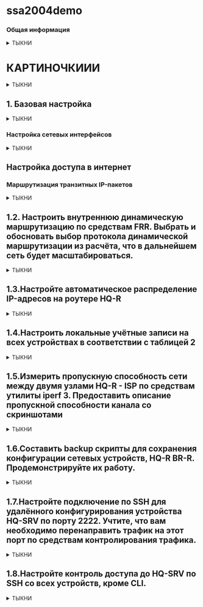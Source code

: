 # ssa2004demo

### Общая информация

<details>
<summary>ТЫКНИ</summary>

ДЕМО ЭКЗАМЕН, ПРИМЕР ВЫПОЛНЕНИЯ

Оценочные материалы демонстрационного экзамена 2024 года 09.02.06 «Сетевое и системное администрирование»

    https://bom.firpo.ru/

КОД 09.02.06-1-2024 Том 1

    https://bom.firpo.ru/file/9791/%D0%9A%D0%9E%D0%94%2009.02.06-1-2024%20%D0%A2%D0%BE%D0%BC%201.pdf

[Задание Модуль 1](http://wiki.prcit.ru/Demo-2024/%D0%9C%D0%BE%D0%B4%D1%83%D0%BB%D1%8C-1)

В данном варианте решения предполагается использовать RedOS 7.3.4 Сервер минимальный и RedOS 7.3.4 Рабочая станция

    https://files.red-soft.ru/redos/7.3/x86_64/iso/redos-MUROM-7.3.4-20231220.0-Everything-x86_64-DVD1.iso
калькулятор ipv4

    https://ipmeter.ru/
калькулятор ipv6

    https://www.coderstool.com/ipv6-subnet-calculator
drawio

    https://app.diagrams.net/
    
)

</details>

# КАРТИНОЧКИИИ

<details>
<summary>ТЫКНИ</summary>

![topology](https://github.com/beglaz/ssa2004demo/assets/89695370/5447aa7-573-4f55-b19-bf314e30f1ec)

![tab_1](https://github.com/beglaz/ssa2004demo/assets/89695370/a48d854b-784-4f67-8318-ce1c1a6ead)

![ip_adr_tabl()](https://github.com/beglaz/ssa2004demo/assets/89695370/91c000bb-9a96-4017-8ee9-86e59870074c)

![l3_topologiya_()](https://github.com/beglaz/ssa2004demo/assets/89695370/3ae1161-db7c-467-8191-98a60cd43ef)

</details>

## 1. Базовая настройка

<details>
<summary>ТЫКНИ</summary>
    
![topology](https://github.com/beglaz/ssa004demo/assets/89695370/5447aa7-573-4f55-b19-bf314e30f1ec)

1. Выполните базовую настройку всех устройств:
a. Присвоить имена в соответствии с топологией
b. Рассчитать IP-адресацию IPv4 и IPv6. Необходимо заполнить таблицу №1, чтобы эксперты могли проверить ваше рабочее место.
c. Пул адресов для сети офиса BRANCH - не более 16
d. Пул адресов для сети офиса HQ - не более 64

![tab_1](https://github.com/beglaz/ssa004demo/assets/89695370/a48d854b-784-4f67-8318-ce1c1a6ead)


![ip_adr_tabl()](https://github.com/beglaz/ssa004demo/assets/89695370/91c000bb-9a96-4017-8ee9-86e59870074c)


а. Присвоить имена в соответствии с топологией
Имена устройств (hostname) – прописывать строчными символами (маленькими буквами)

    [root@localhost ~]# hostnamectl set-hostname <NAME>
    [root@localhost ~]# exec bash

NAME - имя устройства

exec bash — перезапуск оболочки bash для отображения нового хостнейма

Для устройств BR-SRV и CLI желательно сразу установить полное доменное имя. Потребуется для ввода этих машин в домен во второй части задания.

> Например:
> - ISP: isp
> - CLI: cli.hq.work
> - HQ-R: hq-r.hq.work
> - HQ-SRV: hq-srv.hq.work
> - BR-R: br-r.branch.work
> - BR-SRV: br-srv.branch.work

Пример:

![1-1](https://github.com/beglaz/ssa004demo/assets/89695370/cb447ca-e79-496b-8643-97fe1d349fe8)


b. Рассчитать IP-адресацию IPv4 и IPv6. Необходимо заполнить таблицу №1, чтобы эксперты могли проверить ваше рабочее место.

c. Пул адресов для сети офиса BRANCH - не более 16


> [!WARNING]
> 
> - Для пула адресов IPv4 не более 16 - маска подсети /28
> - Для пула адресов IPv6 не более 16 - длина префикса /124



d. Пул адресов для сети офиса HQ - не более 64


> [!WARNING]
> 
>  - Для пула адресов IPv4 не более 64 - маска подсети /26
>  - Для пула адресов IPv6 не более 64 - длина префикса /122

</details>

### Настройка сетевых интерфейсов

<details>
<summary>ТЫКНИ</summary>

**ISP**
Определяемся имена интерфейсов и какой интерфейс в какую сторону смотрит

Выводим информацию о сетевых интерфейсах:

    # ip -c a

![1-2](https://github.com/be2glaz/ssa2004demo/assets/89695370/cf26d254-96d5-495e-9c99-ebf201d9a5c4)

Открываем настройки виртуальной машины

Выбираем необходимую виртуальную машину
Выбираем Оборудование
Смотрим MAC-адрес сетевых интерфейсов, и запоминаем их (лучше записать на черновик)

![1-3](https://github.com/be2glaz/ssa2004demo/assets/89695370/a52f6ddf-f930-466e-87cd-d0426988931a)

С помощью утилиты ```nmtui``` задаем IP адреса сетевым интерфейсам

**Результаты настройки сетевых интерфейсов**

**ISP**

В данном примере получаем:

- ens18 – WAN интерфейс (в Интернет);
- ens19 - интерфейс в сторону офиса HQ;
- ens20 - интерфейс в сторону CLI;
- ens21 - интерфейс в сторону офиса Branch;

![1-4](https://github.com/be2glaz/ssa2004demo/assets/89695370/21e62765-542e-40b0-88b5-ddd9f1971ed0)

**HQ-R**

В данном примере для HQ-R:

- ens18 - интерфейс в сторону ISP;
- ens19 - интерфейс в строну офиса HQ;
- ens20 - интерфейс в сторону CLI (временное подключение) ;

![1-5](https://github.com/be2glaz/ssa2004demo/assets/89695370/128d0d00-366b-4d76-ba91-df4899399c8e)


**HQ-SRV**
Получает IP адрес по DHCP от HQ-R. Настройка описана ниже.

В данном примере для HQ-SRV:

- ens18 - интерфейс в строну офиса HQ;

> Режим КОНФИГУРАЦИЯ IPv4 <Автоматически>
> 
> Изменяем режим КОНФИГУРАЦИЯ IPv6 с <Автоматически> на <Автоматически (только DHCP)>


**BR-R**

В данном примере для HQ-R:

- ens18 - интерфейс в сторону ISP;
- ens19 - интерфейс в строну офиса Branch;

![1-6](https://github.com/be2glaz/ssa2004demo/assets/89695370/9a0c8268-41be-4698-9981-5a78c95dec27)


**BR-SRV**

BR-SRV - 1 интерфейс в сторону BR-R

![1-7](https://github.com/be2glaz/ssa2004demo/assets/89695370/9ede3139-bc65-4611-b36f-9f2cd51a1039)


**CLI**

Настройка интерфейса CLI_ISP

![1-8](https://github.com/be2glaz/ssa2004demo/assets/89695370/ec1ce4b0-79a8-407f-9511-c033ea9e6ef4)

![1-9](https://github.com/be2glaz/ssa2004demo/assets/89695370/23717674-91a4-4d38-8e5f-fe7bfa1324af)

Настройка интерфейса HQ-R_CLI (временное соединение)

Настраивается аналогично CLI_ISP

![1-10](https://github.com/be2glaz/ssa2004demo/assets/89695370/55685e14-7bf5-4134-958f-1d17cda77e41)

</details>

## Настройка доступа в интернет

### Маршрутизация транзитных IP-пакетов

<details>
<summary>ТЫКНИ</summary>

> На устройствах ISP, HQ-R, BR-R необходимо включить пересылку пакетов между интерфейсами - forwarding

Чтобы включить пересылку пакетов между интерфейсами, необходимо отредактировать файл sysctl.conf

    # nano /etc/sysctl.conf
В данном файле прописываем следующие строки:

    net.ipv4.ip_forward=1
    net.ipv6.conf.all.forwarding=1

После необходимо применить внесенные изменения:

    # sysctl -p

> Необходимо предоставить доступ в сеть Интернет для всех устройств предложенных в демо-экзамене для установки необходимых пакетов. Для этого необходимо настроить Nftables на устройствах ISP, HQ-R и BR-R

> Nftables - подсистема ядра Linux, обеспечивающая фильтрацию и классификацию сетевых пакетов/датаграмм/кадров.


#### Настройка nftables на ISP

> Данная настройка позволит получить доступ к сети Интернет с HQ-R и BR-R

Установка nftables

Перед установкой необходимо убедиться что имеется доступ в интернет с ВМ ISP

    ping -c4 ya.ru
Если ping проходит успешно то устанавливаем nftables

    # dnf install -y nftables

#### Настройка nftables
По умолчанию создаются несколько примеров файлов для работы с nftables в директории /etc/ nftables/.

Настройка с использованием собственного файла настроек

Можно не использовать ни один из файлов примеров, а написать свой.

Создаем и открываем файл

    # nano /etc/nftables/isp.nft
Прописываем следующие строки

    table inet my_nat {
            chain my_masquerade {
            type nat hook postrouting priority srcnat;
            oifname "ens18" masquerade
            }
    }
где ```ens18``` - публичный интерфейс ISP (смотрящий в Интернет)

Затем необходимо включить использование данного файла в ```sysconfig``` , по умолчанию ```nftables``` не читает ни один из конфигурационных файлов в ```/etc/nftables```

    # nano /etc/sysconfig/nftables.conf
Ниже строки начинающейся на ```include```, прописываем строку

    include "/etc/nftables/isp.nft"
Запуск и добавление в автозагрузку сервиса ```nftables```

    # systemctl enable --now nftables
> При успешной и правильной настройке машины ```HQ-R``` и ```BR-R``` получат выход в Интернет

> На устройствах ```HQ-R``` и ```BR-R``` необходимо произвести настройку ```Nftables``` аналогичным способом для доступа HQ-SRV и BR-SRV к сети Интернет

### Настройка nftables на HQ-R
Установка nftables

    # dnf install -y nftables
Создаем и открываем фалй

    # nano /etc/nftables/hq-r.nft
Прописываем следующие строки

    table inet my_nat {
            chain my_masquerade {
            type nat hook postrouting priority srcnat;
            oifname "ens18" masquerade
            }
    }
Включаем использование данного файла в ```sysconfig```

    # nano /etc/sysconfig/nftables.conf
Ниже строки начинающейся на ```include```, прописываем строку

    include "/etc/nftables/hq-r.nft"
Запуск и добавление в автозагрузку сервиса ```nftables```

    # systemctl enable --now nftables

### Настройка nftables на BR-R
Установка nftables

    # dnf install -y nftables
Создаем и открываем файл

    # nano /etc/nftables/br-r.nft
Прописываем следующие строки

    table inet my_nat {
            chain my_masquerade {
            type nat hook postrouting priority srcnat;
            oifname "ens18" masquerade
            }
    }
Включаем использование данного файла в ```sysconfig```

    # nano /etc/sysconfig/nftables.conf
Ниже строки начинающейся на ```include```, прописываем строку

    include "/etc/nftables/br-r.nft"
Запуск и добавление в автозагрузку сервиса ```nftables```

    # systemctl enable --now nftables



</details>

## 1.2. Настроить внутреннюю динамическую маршрутизацию по средствам FRR. Выбрать и обосновать выбор протокола динамической маршрутизации из расчёта, что в дальнейшем сеть будет масштабироваться.

<details>
<summary>ТЫКНИ</summary>

##### a. Составьте топологию сети L3.
### Решение

> Маршрутизация внешних сетей по заданию не описана, следовательно, на HQ-R и BR-R достаточно настроить статическую маршрутизацию.
> 
> При настройке IP-адресации в качестве шлюза задать соответствующие адреса маршрутизатора ISP

> Необходимо связать HQ-R и BR-R туннелем. Обмен между внутренними сетями должен происходить строго между маршрутизаторами HQ и BRANCH. ISP не должен иметь к ним прямого доступа.
> 
> Достаточно реализовать простой GRE туннель

#### GRE-туннель между HQ-R и BR-R
> Имена tun0, gre0 и sit0 являются зарезервированными в iproute2 («base devices») и имеют особое поведение.

##### Настройка HQ-R
Так как в РЕД ОС используется NetworkManager - следовательно переходим в nmtui:

    # nmtui
**Производим настройку**
- Выбираем «Изменить подключение»
- Выбираем «Добавить»
- Выбираем «IP-туннель
- Задаём понятные имена «Имя профиля» и «Устройство»
- «Режим работы» выбираем «GRE»
- «Родительский» указываем интерфейс в сторону ISP (ens18)
- Задаём «Локальный IP» (IP на интерфейсе HQ-R в сторону IPS)
- Задаём «Удалённый IP» (IP на интерфейсе BR-R в сторону ISP)
- Переходим к «КОНФИГУРАЦИЯ IPv4»
- Задаём адрес IPv4 для туннеля
- Переходим к «КОНФИГУРАЦИЯ IPv6»
- Задаём адрес IPv6 для туннеля
- Активируем интерфейс tun1

![gre-gif](https://github.com/be2glaz/ssa2004demo/assets/89695370/7a5f7735-22b5-40bc-b905-ad2c73826e6a)

> Для корректной работы протокола динамической маршрутизации требуется увеличить параметр TTL на интерфейсе туннеля:

    # nmcli connection modify tun1 ip-tunnel.ttl 64
Проверяем:

    ip -c a

![2-1](https://github.com/be2glaz/ssa2004demo/assets/89695370/bf42efae-339f-4cf2-9d5c-01a02deed555)

##### Настройка BR-R
Настройка GRE – туннеля на BR-R производится аналогично HQ-R

    # nmtui
**Производим настройку**
- Выбираем «Изменить подключение»
- Выбираем «Добавить»
- Выбираем «IP-туннель
- Задаём понятные имена «Имя профиля» и «Устройство»
- «Режим работы» выбираем «GRE»
- «Родительский» указываем интерфейс в сторону ISP (ens18)
- Задаём «Локальный IP» (IP на интерфейсе BR-R в сторону IPS)
- Задаём «Удалённый IP» (IP на интерфейсе HQ-R в сторону ISP)
- Переходим к «КОНФИГУРАЦИЯ IPv4»
- Задаём адрес IPv4 для туннеля
- Переходим к «КОНФИГУРАЦИЯ IPv6»
- Задаём адрес IPv6 для туннеля
- Активируем интерфейс tun1

> Был создан новый виртуальный интерфейс (туннель) для прямого взаимодействия устройств HQ-R и BR-R. Они будут напрямую обмениваться маршрутами внутренних сетей HQ и BRANCH через это соединение.

Проверяем

<details>
<summary>ТЫКНИ</summary>

HQ-R

![2-2](https://github.com/be2glaz/ssa2004demo/assets/89695370/dbc71991-395b-477c-84ab-fd8a0b6ca039)

BR-R

![2-3](https://github.com/be2glaz/ssa2004demo/assets/89695370/7db6d99e-24b9-433e-800a-c077e5e35fce)

</details>

### Настройка динамической (внутренней) маршрутизации средствами FRR
#### Настройка на HQ-R
Установка пакет frr

    # dnf install -y frr
Для настройки внутренней динамической маршрутизации для IPv4 и IPv6 будет использован протокол ```OSPFv2``` и ```OSPFv3```

Для настройки ```ospf``` необходимо включить соответствующий демон в конфигурации ```/etc/frr/daemons```

    # nano /etc/frr/daemons
В конфигурационном файле ```/etc/frr/daemons``` необходимо активировать выбранный протокол для дальнейшей реализации его настройки:

> ```ospfd = yes``` - для OSPFv2 (IPv4)
>
> ```ospf6d = yes``` - для OSPFv3 (IPv3)

Включаем и добавляем в автозагрузку службу FRR

    # systemctl enable --now frr
Переходим в интерфейс управление симуляцией FRR при помощи vtysh (аналог cisco)

    # vtysh
Настройки OSPFv2 и OSPFv3 на HQ-R

![2-4](https://github.com/be2glaz/ssa2004demo/assets/89695370/a41c38ba-ef9b-4075-ae7b-44d07cf26911)



> OSPFv2
>
> conf t или configure terminal - вход в режим глобальной конфигурации
> router ospf - переход в режим конфигурации OSPFv2
> passive-interface default - перевод всех интерфейсов в пассивный режим
> network - объявляем локальную сеть офиса HQ и сеть (GRE-туннеля)
> exit - выход и режима конфигурации OSPFv2
> туннельный интерфейс tun1 делаем активным, для устанавления соседства с BR-R и обмена внутренними маршрутами
> no ip ospf passive - перевод интерфейса tun1 в активный режим
> do write - сохраняем текущую конфигурацию

> OSPFv3 - ipv6
> 
> router ospf6 - переход в режим конфигурации OSPFv3
> ospf6 router-id - назначение номера router-id
> сети интерфейсов tun1 и enp0s3 добавляем в конфигурацию OSPFv3
> do write - сохраняем текущую конфигурацию

Перезапускаем frr

    # systemctl restart frr
Посмотреть текущую конфигурацию можно с помощью следующих команд

    #  vtysh
    
    # show running-config

#### Настройка на BR-R
Настройки ```OSPFv2``` и ```OSPFv3``` на BR-R аналогичны HQ-R

Необходимо изменить

- объявляемые сети в OSPFv2;
- router-id в OSPFv3
Настройки OSPFv2 и OSPFv3 на BR-R

![2-5](https://github.com/be2glaz/ssa2004demo/assets/89695370/e3c1ea13-8cac-4769-af4b-4a6e6e3454bd)

Посмотреть текущую конфигурацию можно с помощью следующих команд

    #  vtysh
    
    # show running-config


### Проверка

<details>
<summary>ТЫКНИ</summary>

Получить информацию о соседях и установленных отношениях соседства.

    // для IPv4
    # show ip ospf neighbor

    // для IP6
    # show ipv6 ospf6 neighbor
Показать маршруты, полученные от процесса OSPF.

    // для IPv4
    # show ip route ospf
    
    // для IPv6
    # show ipv6 route ospf6
HQ-R

![2-6](https://github.com/be2glaz/ssa2004demo/assets/89695370/737aa0d8-12be-454a-83e8-a13ab4da85c2)

BR-R

![2-7](https://github.com/be2glaz/ssa2004demo/assets/89695370/6364c9e1-0848-4384-8aaf-3fd781452253)


</details>

#### Топология L3

![l3_topologiya_(2)](https://github.com/be2glaz/ssa2004demo/assets/89695370/48d7c679-dafd-45fe-8bd7-9f8c3b7e2df0)

</details>


## 1.3.Настройте автоматическое распределение IP-адресов на роутере HQ-R

<details>
<summary>ТЫКНИ</summary>


### Задание
#### Настройте автоматическое распределение IP-адресов на роутере HQ-R.
- a. Учтите, что у сервера должен быть зарезервирован адрес.

<details>
<summary>ТЫКНИ</summary>

### Решение
#### Настройка DHCP на HQ-R для IPv4

Установка DHCP

    # dnf install  dhcp-server
> Настройки для диапазона адресов IPv4 производятся в файле /etc/dhcp/dhcpd.conf. Пример данного файла можно посмотреть в файле /usr/share/doc/dhcp-server/dhcpd.conf.example.

Открываем файл конфигурации

    # nano /etc/dhcp/dhcpd.conf
Подсети обозначаются блоками, пример такого блока представлен ниже:

    subnet 172.16.100.0 netmask 255.255.255.192 {
      range 172.16.100.2 172.16.100.62;
      option routers 172.16.100.1;
      default-lease-time 600;
      max-lease-time 7200;
    }
где

- ```subnet``` - обозначает сеть, в области которой будет работать данная группа настроек;
- ```range``` — диапазон, из которого будут браться IP-адреса;
- ```option routers``` — шлюз по умолчанию;
- ```default-lease-time```, ```max-lease-time``` — время и максимальное время в секундах, на которое клиент получит адрес, по его истечению будет выполнено продление срока.

**Резервирование ip-адреса за клиентом**
Хосту с именем ```HQ-SRV``` , у которого сетевая карта имеет MAC ```ff:ff:ff:ff:ff:ff``` зарезервируем адрес ```172.16.100.2```.

    host HQ-SRV {
            hardware ethernet ff:ff:ff:ff:ff:ff;
            fixed-address 172.16.100.2;
    }
```ff:ff:ff:ff:ff:ff``` - mac адрес интерфейса которому будет выдан статический ip-адрес

Выбираем интерфейс, для которого будет работать DHCP сервер

Открываем файл конфигурации

    # nano /etc/sysconfig/dhcpd
Добавляем в него следующее:

    DHCPDARGS=ens19
где

```ens19``` - интерфейс смотрящий в сторону HQ-SRV
Запускаем и добавляем в автозагрузку службу dhcpd (для IPv4):

    # systemctl enable --now dhcpd

#### Проверка на HQ-SRV
Открываем на HQ-SRV настройку сетевых интерфейсов

    # nmtui
Настраиваем интерфейс на автоматическое получение адресов

![2-8](https://github.com/be2glaz/ssa2004demo/assets/89695370/7ccbe25e-0aef-4292-a184-cabddc8c81f0)

Перезагружаем интерфейс и убеждаемся в работоспособности DHCP сервера

![2-9](https://github.com/be2glaz/ssa2004demo/assets/89695370/4d0118db-3ddb-4c93-ae1d-aad6c427fa86)


#### Настройка DHCP на HQ-R для IPv6
> Настройки для диапазона адресов IPv6 производятся в файле ```/etc/dhcp/dhcpd6.conf```. Пример данного файла можно посмотреть в файле ```/usr/share/doc/dhcp-server/dhcpd6.conf.example```.

Для облегчения создания конфигурационного файла для DHCPv6

- Создаем резервную копию файла ```/etc/dhcp/dhcpd6.conf``` переименовав его
- Копируем файл ```/usr/share/doc/dhcp-server/dhcpd6.conf.example``` в директорию ```/etc/dhcp/``` с именем ```dhcpd6.conf```

![2-10](https://github.com/be2glaz/ssa2004demo/assets/89695370/c4c8e5d6-b4d4-47f7-b718-5f3e29b7babf)

Открываем на редактирование файл конфигурации DHCPv6

    # nano /etc/dhcp/dhcpd6.conf
Приводим файл к следующему виду удалив строки

> Вы можете использовать клавиши Ctrl + K, которые вырезают всю строку

![2-11(2)](https://github.com/be2glaz/ssa2004demo/assets/89695370/7c4d8d9d-1640-4be8-a776-43e21752c314)

> Блок host комментируем. Для резервирования IPv6 требуется получить dhcp6.client-id.

> dhcp6.client-id можно получить после запуска и получения клиентом (HQ-SRV) адреса.

Запускаем и добавляем в автозагрузку службу dhcpd6

    # systemctl enable --now dhcpd6
> Перезагружаем сетевой интерфейс на HQ-SRV

Просматриваем журнал и ищем необходимый ```"DUID"``` для того, чтобы зарезервировать IPv6 адрес

![2-12](https://github.com/be2glaz/ssa2004demo/assets/89695370/0c92441d-7f1a-470c-ad3e-6aaae618f441)

Этот ```DUID``` добавляем в host-identifier option при настройке HQ-R как DHCP сервера для IPv6. Снимаем коментарии с блока host.

![2-13](https://github.com/be2glaz/ssa2004demo/assets/89695370/1739f035-93d5-49c3-b7a6-91cb32bb5cd3)

Перезагружаем службу dhcpd6

    # systemctl restart dhcpd6
Отключаем и включаем сетевой интерфейс на HQ-R и HQ-SRV и проверяем:

![2-14](https://github.com/be2glaz/ssa2004demo/assets/89695370/6f7e60fe-8214-43ef-b405-d5d39d1cf472)

#### Установка и настройка RA (Router Advertisement)
> Шлюз на HQ-SRV для IPv4 раздается автоматически , за это отвечает параметр option routers в настройках dhcpd.conf
> 
> Для IPv6 такого параметра нет, шлюзы IPv6 выдаются маршрутизаторами средствами RA (Router Advertisement)

> Установку и настройку RA производим на HQ-R

Установливаем пакет ```radvd```:

    # dnf install -y radvd
Заходим в файл ```/etc/sysctl.conf```

    # nano /etc/sysctl.conf
Добавляем строку

    net.ipv6.conf.enp0s8.accept_ra=2
Открываем файл конфигурации ```radvd```. По умолчанию находится в ```/etc/radvd.conf```:

    nano /etc/radvd.conf
Приводим его к следующему виду:

![2-15(2)](https://github.com/be2glaz/ssa2004demo/assets/89695370/395d8332-e709-4379-8eba-f5f8871e044e)

Параметр ```prefix``` – прописываем свои параметры

Перезапускаем ```dhcpd6.service```

    systemctl restart dhcpd6
Запускаем и добавляем в автозагрузку ```radvd```:

    systemctl enable --now radvd

#### Настройка на HQ-SRV
> Через nmtui изменяем режим КОНФИГУРАЦИЯ IPv6 с <Автоматически (только DHCP)> на <Автоматически>

> Отключаем и включаем сетевой интерфейс на HQ-R и HQ-SRV и проверяем

</details>

#### Проверка


<details>
<summary>ТЫКНИ</summary>
##### IPv4
    
![2-16](https://github.com/be2glaz/ssa2004demo/assets/89695370/b76901e6-b5e2-4e43-b21d-91919912a1c2)

##### IPv6

![2-17](https://github.com/be2glaz/ssa2004demo/assets/89695370/d9dfe595-03a0-494d-ae21-c74e4dfc7c7f)


</details>
</details>


## 1.4.Настроить локальные учётные записи на всех устройствах в соответствии с таблицей 2

<details>
<summary>ТЫКНИ</summary>

### Задание
#### Настройте локальные учётные записи на всех устройствах в соответствии с таблицей 2.

![tab_2](https://github.com/be2glaz/ssa2004demo/assets/89695370/7abeabe5-f454-4c82-897f-dea9b34ec90d)

### Решение
> Для добавления нового пользователя используйте команды useradd и passwd.

> Параметр ```-c``` позволяет добавлять пользовательские комментарии, такие как полное имя пользователя, номер телефона и т. д. в файл /etc/passwd. Комментарий может быть добавлен одной строкой без пробелов.

Команда добавит пользователя «admin» и вставит его полное имя, Administrator, в поле комментария.

    # useradd -c "Admin" admin -U
    # passwd admin
> - ```admin``` - имя пользователя
> - ```-c``` Admin любая текстовая строка. Используется как поле для имени и фамилии пользователя
> - ```-U``` - cоздание группы с тем же именем, что и у пользователя, и добавление пользователь в эту группу
> - ```passwd admin``` - задать пароль пользователю

> Если имя пользователя состоит из двух слов – пишется через ```тире``` или ```подчеркивание```

##### Добавление пользователей
**HQ-R**

    # useradd -c "Admin" admin -U
    # passwd admin
    < вводим пароль пользователя >
    < повторяем ввод паря >
Создание пользователя ```Network admin```

    # useradd -c "Network admin" network_admin -U
    # passwd network_admin
    < вводим пароль пользователя >
    < повторяем ввод паря >
**HQ-SRV**

Создание пользователя ```Admin```

    # useradd -c "Admin" admin -U
    # passwd admin
    < вводим пароль пользователя >
    < повторяем ввод паря >
**BR-R**

Создание пользователя ```Branch admin```

    # useradd -c "Branch admin" branch_admin -U
    # passwd branch_admin
    < вводим пароль пользователя >
    < повторяем ввод паря >
Создание пользователя ```Network admin```

    # useradd -c "Network admin" network_admin -U
    # passwd network_admin
    < вводим пароль пользователя >
    < повторяем ввод паря >
**BR-SRV**

Создание пользователя ```Branch admin```

    # useradd -c "Branch admin" branch_admin -U
    # passwd branch_admin
    < вводим пароль пользователя >
    < повторяем ввод паря >
Создание пользователя ```Network admin```

    # useradd -c "Network admin" network_admin -U
    # passwd network_admin
    < вводим пароль пользователя >
    < повторяем ввод паря >
**CLI**

```Вариант -1```
Создание пользователя ```Admin```

    # useradd -c "Admin" admin -U
    # passwd admin
    < вводим пароль пользователя >
    < повторяем ввод паря >
```Вариант -2```
![useradd_-_gif](https://github.com/be2glaz/ssa2004demo/assets/89695370/fbd4ee89-25e9-41b3-8e0c-971087d5f737)


</details>

## 1.5.Измерить пропускную способность сети между двумя узлами HQ-R - ISP по средствам утилиты iperf 3. Предоставить описание пропускной способности канала со скриншотами

<details>
<summary>ТЫКНИ</summary>

### Задание
#### Измерьте пропускную способность сети между двумя узлами HQ-R-ISP по средствам утилиты iperf 3. Предоставьте описание пропускной способности канала со скриншотами.

### Решение
> Установка утилиты происходит на 2 машинах ```HQ-R``` и ```ISP```: одна выступает в роли сервера, другая в роли клиента.

> Вывод подсказки о том, как использовать iperf3:
>
> iperf3 -h

Устновка:

    # dnf install iperf3 -y
> При тестирование пропускной способности одна машина выступает в роли сервера, другая в роли клиента.

Запуск на стороне сервера с ключом ```-s``` (машина ISP)

    # iperf3 -s
Запуск на стороне клиента с ключом ```-c``` (машина HQ-R)

    # iperf3 -c IP_address_ISP
В ходе выполнения команд выполняется 10 секундная передача данных, на основе которых выдается скорость сети.

![5-1](https://github.com/be2glaz/ssa2004demo/assets/89695370/a63d9662-eb86-463a-8d2e-e352e6242df4)

![5-2](https://github.com/be2glaz/ssa2004demo/assets/89695370/5a0b1212-3c90-49ae-97a4-38ae7c858211)


</details>

## 1.6.Составить backup скрипты для сохранения конфигурации сетевых устройств, HQ-R BR-R. Продемонстрируйте их работу.

<details>
<summary>ТЫКНИ</summary>

### Задание
#### Составить backup скрипты для сохранения конфигурации сетевых устройств, HQ-R BR-R. Продемонстрируйте их работу.

### Решение
#### HQ-R
> Создадим простой ```bash-скрипт``` резервного копирования конфигурационных файлов ```FRR, GRE, Nftables, DHCP``` и ```настроек сетевых интерфейсов```.

Создадим директорию для хранения скрипта резервного копирования ```backup-script``` и директорию для хранения архивов резервных копий ```backup```

    # mkdir /var/{backup,backup-script}
Создадим файл скрипта

    # nano /var/backup-script/backup.sh
Пример скрипта резервного копирования:

![6-1](https://github.com/be2glaz/ssa2004demo/assets/89695370/a24bff6c-4689-4bb1-a014-beb0aeb9989d)


    #!/bin/bash

    data=$(date +%d.%m.%Y-%H:%M:%S)
    mkdir /var/backyup/$data
    cp -r/etc/frr /var/backup/$data
    cp -r/etc/nftables /var/backup/$data
    cp -r/etc/NetworkManager/system-connections /var/backup/$data
    cp -r/etc/dhcp /var/backup/$data
    cd /var/backup
    tar czfv "./$data.tar.gz" ./$data
    rm -r /var/backup/$data

Задаем права скрипту на выполнение:

    # chmod +x /var/backup-script/backup.sh
Запускаем скрипт

    # /var/backup-script/backup.sh

![6-2](https://github.com/be2glaz/ssa2004demo/assets/89695370/eca38a15-9cb0-4100-bb73-0441280a405a)

#### BR-R
> Копируем скрипт с HQ-R на BR-R

> Переходим на ВМ ```BR-R```

Создадим директорию для хранения скрипта резервного копирования ```backup-script``` и директорию для хранения архивов резервных копий ```backup```

    # mkdir /var/{backup,backup-script}
Забираем с HQ-R ```backup.sh```. Используем IP-адресацию GRE туннеля

    scp admin@10.10.10.1:/var/backup-script/backup.sh /var/backup-script/
При необходимости задаем права скрипту на выполнение:

    # chmod +x /var/backup-script/backup.sh
Запускаем скрипт

    # /var/backup-script/backup.sh

</details>  

## 1.7.Настройте подключение по SSH для удалённого конфигурирования устройства HQ-SRV по порту 2222. Учтите, что вам необходимо перенаправить трафик на этот порт по средствам контролирования трафика.

<details>
<summary>ТЫКНИ</summary>

### Задание
#### Настройте подключение по SSH для удалённого конфигурирования устройства HQ-SRV по порту 2222. Учтите, что вам необходимо перенаправить трафик на этот порт по средствам контролирования трафика.


### Решение
#### Настройка подключения
Необходимо изменить порт подключения по ```SSH``` с ```22``` на ```2222```

В конфигурационном файле ```/etc/ssh/sshd_config``` необходимо изменить номер порта

Открываем файл

    # nano /etc/ssh/sshd_config
Находим строчку Port 22 снимаем комментарий со сроки и изменяем номер порта

![7-1](https://github.com/be2glaz/ssa2004demo/assets/89695370/37f0f1af-b10c-45dc-ae07-4ca2a480bf54)

> Если включен SELinux, то необходимо внести изменения в его политики - разрешить этот порт для работы по нему SSH следующей комавндой: ```semanage port -a -t ssh_port_t -p tcp 2222```

Перезапускаем службу ```sshd```

    # systemctl restart sshd
Проверить на каком порту работает SSH:

    # ss -tlpn | grep ssh
Тестируем подключение. C ```HQ-R``` подключаемся к ```HQ-SRV``` нв порту ```2222```

![7-2](https://github.com/be2glaz/ssa2004demo/assets/89695370/61ecb5bf-e305-453c-89dd-0d531d74c1ea)

Перенаправление
> Создаем правило ```nftables``` на ```HQ-R```, которое будет перенаправлять внешние подключения к ```HQ-R``` на порту ```22``` -> на порт ```2222``` сервера ```HQ-SRV```.

Добавим цепочку ```prerouting``` в таблицу ```my_nat``` в ранее созданный файл с правилами nftables ```/etc/nftable/hq-r.nft```

> Примечание
> 
> PREROUTING — предназначена для первичной обработки входящих пакетов, адресованных как непосредственно серверу, так и другим узлам сети. Сюда попадает абсолютно весь входящий трафик для дальнейшего анализа.

Открываем файл

    # nano etc/nftable/hq-r.nft
И дописываем правила (выделено красным)

![7-3](https://github.com/be2glaz/ssa2004demo/assets/89695370/43be53ae-95f9-49d5-bc40-2c4c687f5fde)

Перезапускаем nftables

    # systemctl restart nftables

#### Проверка

<details>
<summary>ТЫКНИ</summary>
    
Подключаемся по SSH с BR-R к HQ-SRV используя внешний IPv4 и IPv6 адрес HQ-R
![7-4](https://github.com/be2glaz/ssa2004demo/assets/89695370/459a3943-54f4-4e80-8aaa-21d33298eb3d)

![7-5](https://github.com/be2glaz/ssa2004demo/assets/89695370/19f56a37-8541-424b-9714-a6a6cc52e8c6)

</details>  
</details>  

## 1.8.Настройте контроль доступа до HQ-SRV по SSH со всех устройств, кроме CLI.

<details>
<summary>ТЫКНИ</summary>

### Задание
#### Настройте контроль доступа до HQ-SRV по SSH со всех устройств, кроме CLI.

### Решение
#### Настройка nftables на HQ-SRV
Установка nftables

    # dnf install -y nftables
Создаем и открываем файл

    # nano /etc/nftables/hq-srv.nft
> Запрещаем подключение CLI к HQ-SRV по IPv4 и IPv6

Прописываем следующие строки

    table inet filter {
                chain input {
                type filter hook input priority filter; policy accept;
                ip saddr 3.3.3.2 tcp dport 2222 counter reject
                ip saddr 4.4.4.0/30 tcp dport 2222 counter reject
                ip6 saddr 2024:ab:cd:3::/64 tcp dport 2222 counter reject
                ip6 saddr 2024:ab:cd:4::/64 tcp dport 2222 counter reject
                }
    }
Включаем использование данного файла в ```sysconfig```

    # nano /etc/sysconfig/nftables.conf
Ниже строки начинающейся на ```include```, прописываем строку

    include "/etc/nftables/hq-srv.nft"
Запуск и добавление в автозагрузку сервиса nftables

    # systemctl enable --now nftables

### Проверка подключение к HQ-SRV по SSH

<details>
<summary>ТЫКНИ</summary>

#### Подключение с HQ-R

![8-1](https://github.com/be2glaz/ssa2004demo/assets/89695370/1eb28601-9ac7-441a-849a-9e7de9460772)

#### Подключение с BR-R

![8-2](https://github.com/be2glaz/ssa2004demo/assets/89695370/661a13e0-84c6-4aff-b7a0-93a029e3d6b7)

#### Подключение с BR-SRV

![8-3](https://github.com/be2glaz/ssa2004demo/assets/89695370/cd25bbae-06fb-43cd-b602-c9340497f4c9)

#### Подключение с CLI

![8-4](https://github.com/be2glaz/ssa2004demo/assets/89695370/53bff2a7-7d11-4f20-9373-5d77f60e8033)


</details>
</details>
